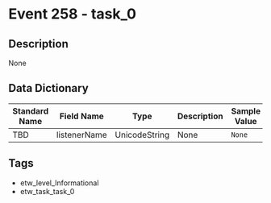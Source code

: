 # Event 258 - task_0

## Description
None

## Data Dictionary
|Standard Name|Field Name|Type|Description|Sample Value|
|---|---|---|---|---|
|TBD|listenerName|UnicodeString|None|`None`|

## Tags
* etw_level_Informational
* etw_task_task_0
